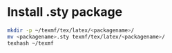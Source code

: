 # Install .sty package

```sh
mkdir -p ~/texmf/tex/latex/<packagename>/
mv <packagename>.sty texmf/tex/latex/<packagename>/
texhash ~/texmf
```
